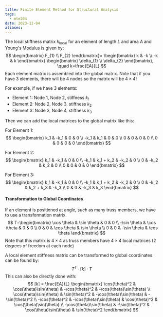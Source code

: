 ```yaml
---
title: Finite Element Method for Structural Analysis
tags:
  - mte204
date: 2023-12-04
aliases:
---
```

The local stiffness matrix $k_{\text{local}}$​ for an element of length $L$ and area $A$ and Young's Modulus is given by:
$$
\begin{bmatrix}
F_{1} \\
F_{2}
\end{bmatrix}=
 \begin{bmatrix}
k  & -k \\
-k & k
\end{bmatrix}
\begin{bmatrix}
\delta_{1} \\
\delta_{2}
\end{bmatrix}, \quad k=\frac{EA}{L}
$$
Each element matrix is assembled into the global matrix. Note that if you have 3 elements, there will be 4 nodes so the matrix will be $4 \times 4$!

For example, if we have 3 elements:
- Element 1: Node 1, Node 2, stiffness $k_{1}$
- Element 2: Node 2, Node 3, stiffness $k_{2}$
- Element 3: Node 3, Node 4, stiffness $k_{3}$

Then we can add the local matrices to the global matrix like this:

For Element 1:
$$
\begin{bmatrix}
k_1 & -k_1 & 0 & 0 \\
-k_1 & k_1 & 0 & 0 \\
0 & 0 & 0 & 0 \\
0 & 0 & 0 & 0 
\end{bmatrix}
$$


For Element 2:
$$
\begin{bmatrix}
k_1 & -k_1 & 0 & 0 \\
-k_1 & k_1 + k_2 & -k_2 & 0 \\
0 & -k_2 & k_2 & 0 \\
0 & 0 & 0 & 0 
\end{bmatrix}
$$

For Element 3:
$$
\begin{bmatrix}
k_1 & -k_1 & 0 & 0 \\
-k_1 & k_1 + k_2 & -k_2 & 0 \\
0 & -k_2 & k_2 + k_3 & -k_3 \\
0 & 0 & -k_3 & k_3 
\end{bmatrix}
$$
#### Transformation to Global Coordinates
If an element is positioned at angle, such as many truss members, we have to use a transformation matrix.
$$
T=\begin{bmatrix}
\cos \theta & \sin \theta & 0 & 0 \\
-\sin \theta &  \cos \theta & 0 & 0 \\
0 & 0 &  \cos \theta & \sin \theta \\
0 & 0 & -\sin \theta & \cos \theta
\end{bmatrix}
$$
Note that this matrix is $4\times 4$ as truss members have $4\times 4$ local matrices (2 degrees of freedom at each node)

A local element stiffness matrix can be transformed to global coordinates can be found by:
$$
T^{T} \cdot  [k]\cdot T
$$
This can also be directly done with:
$$
[k] = \frac{EA}{L} \begin{bmatrix}
\cos(\theta)^2 & \cos(\theta)\sin(\theta) & -\cos(\theta)^2 & -\cos(\theta)\sin(\theta) \\
\cos(\theta)\sin(\theta) & \sin(\theta)^2 & -\cos(\theta)\sin(\theta) & -\sin(\theta)^2 \\
-\cos(\theta)^2 & -\cos(\theta)\sin(\theta) & \cos(\theta)^2 & \cos(\theta)\sin(\theta) \\
-\cos(\theta)\sin(\theta) & -\sin(\theta)^2 & \cos(\theta)\sin(\theta) & \sin(\theta)^2
\end{bmatrix}
$$
